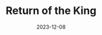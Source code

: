 ---
date: 2023-12-08
title: Return of the King
layout: event_schedule

ig_location:  To Be Determined
oog_location: To Be Determined
event_director: Danielle Regula 
type: Weekend Event
facebook_link: https://www.facebook.com/events/1346513415920618

hidden: true

---